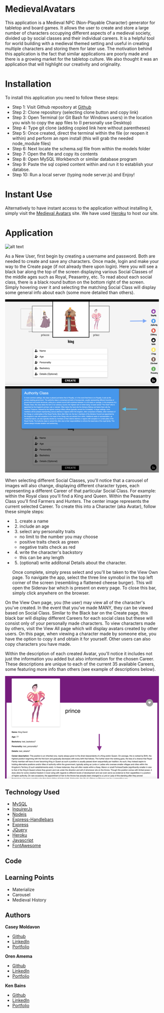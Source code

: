 # MedievalAvatars

This application is a Medieval NPC (Non-Playable Character) generator for tabletop and board games. It allows the user to create and store a large number of characters occupying different aspects of a medieval society, divided up by social classes and their individual careers. It is a helpful tool for world building with a medieval themed setting and useful in creating multiple characters and storing them for later use. The motivation behind this application is the fact that similar applications are poorly made and there is a growing market for the tabletop culture. We also thought it was an application that will highlight our creativity and originality.


# Installation

To install this application you need to follow these steps:

* Step 1: Visit Github repository at [Github](https://github.com/orenamema/MedievalAvatars)
* Step 2: Clone repository (selecting clone button and copy link)
* Step 3: Open Terminal (or Git Bash for Windows users) in the location you wish to copy the app files to
(I personally use Desktop)
* Step 4: Type git clone (adding copied link here without parentheses)
* Step 5: Once created, direct the terminal within the file (or reopen it within) and perform an npm install
(this will grab the needed node_module files)
* Step 6: Next locate the schema.sql file from within the models folder
* Step 7: Open the file and copy its contents
* Step 8: Open MySQL Workbench or similar database program
* Step 9: Paste the sql copied content within and run it to establish your databse.
* Step 10: Run a local server (typing node server.js) and Enjoy!


# Instant Use

Alternatively to have instant access to the application without installing it, simply visit the [Medieval Avatars](https://radiant-plateau-35150.herokuapp.com/) site. We have used [Heroku](https://www.heroku.com) to host our site.


# Application

![alt text](https://github.com/orenamema/MedievalAvatars/raw/master/public/images/avatar.gif)

As a New User, first begin by creating a username and password. Both are needed to create and save any characters. Once made, login and make your way to the Create page (if not already there upon login). Here you will see a black bar along the top of the screen displaying various Social Classes of the middle ages such as Royal, Peasantry, etc. To read about each social class, there is a black round button on the bottom right of the screen. Simply hovering over it and selecting the matching Social Class will display some general info about each (some more detailed than others).

![image](./public/images/readme/social-class-button.png)
![image](./public/images/readme/social-class-description.png)

When selecting different Social Classes, you'll notice that a carousel of images will also change, displaying different character types, each representing a different Career of that particular Social Class. For example: within the Royal class you'll find a King and Queen. Within the Peasantry Class you'll find Farmers and Hunters. The center image represents the current selected Career. To create this into a Character (aka Avatar), follow these simple steps:
* 1) create a name
* 2) include an age
* 3) select any personality traits
    - no limit to the number you may choose
    - positive traits check as green
    - negative traits check as red
* 4) write the character's backstory
    - this can be any length
* 5) (optional) write additonal Details about the character.

    Once complete, simply press select and you'll be taken to the View Own page. To navigate the app, select the three line symobol in the top left corner of the screen (resembling a flattened cheese burger). This will open the Sidenav bar which is present on every page. To close this bar, simply click anywhere on the browser.

On the View Own page, you (the user) may view all of the character's you've created. In the event that you've made MANY, they can be viewed based on Social Class. Similar to the Black bar on the Create page, this black bar will display different Careers for each social class but these will consist only of your personally made characters. To view characters made by others, visit the View All page which will display avatars created by other users. On this page, when viewing a character made by someone else, you have the option to copy it and obtain it for yourself. Other users can also copy characters you have made.

Within the description of each created Avatar, you'll notice it includes not just the information you added but also information for the chosen Career. These descriptions are unique to each of the current 35 available Careers, some featuring more info than others (see example of descriptions below).

![image](./public/images/readme/example1.png)




## Technology Used

* [MySQL](https://www.npmjs.com/package/mysql)
* [InquirerJs](https://www.npmjs.com/package/inquirer/v/0.2.3)
* [Nodejs](https://nodejs.org/en/)
* [Express-Handlebars](https://www.npmjs.com/package/express-handlebars)
* [Express](https://www.npmjs.com/package/express)
* [JQuery](https://www.npmjs.com/package/jquery)
* [Heroku](https://www.heroku.com)
* [Javascript](https://www.w3schools.com/js)
* [FontAwesome](https://fontawesome.com/)

## Code


## Learning Points

* Materialize
* Carousel
* Medieval History


## Authors

**Casey Moldavon**

* [Github](https://github.com/casey-moldavon)
* [LinkedIn](https://www.linkedin.com/in/casey-moldavon-442a1761/)
* [Portfolio](https://casey-moldavon.github.io/updated-portfolio-page/)

**Oren Amema**

* [Github](https://github.com/orenamema)
* [LinkedIn](https://www.linkedin.com/in/oren-amematekpo-b7a12b13)
* [Portfolio](https://orenamema.github.io/UpdatedPortfolio/)

**Ken Bains**

* [Github](https://github.com/ken_bains)
* [LinkedIn](https://www.linkedin.com/in/ken-bains)
* [Portfolio](https://github.com/ken-Bains)


